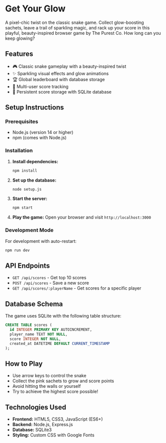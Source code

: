 # Get Your Glow

A pixel-chic twist on the classic snake game. Collect glow-boosting sachets, leave a trail of sparkling magic, and rack up your score in this playful, beauty-inspired browser game by The Purest Co. How long can you keep glowing?

## Features

- 🎮 Classic snake gameplay with a beauty-inspired twist
- ✨ Sparkling visual effects and glow animations
- 🏆 Global leaderboard with database storage
- 👥 Multi-user score tracking
- 💾 Persistent score storage with SQLite database

## Setup Instructions

### Prerequisites
- Node.js (version 14 or higher)
- npm (comes with Node.js)

### Installation

1. **Install dependencies:**
   ```bash
   npm install
   ```

2. **Set up the database:**
   ```bash
   node setup.js
   ```

3. **Start the server:**
   ```bash
   npm start
   ```

4. **Play the game:**
   Open your browser and visit `http://localhost:3000`

### Development Mode

For development with auto-restart:
```bash
npm run dev
```

## API Endpoints

- `GET /api/scores` - Get top 10 scores
- `POST /api/scores` - Save a new score
- `GET /api/scores/:playerName` - Get scores for a specific player

## Database Schema

The game uses SQLite with the following table structure:

```sql
CREATE TABLE scores (
  id INTEGER PRIMARY KEY AUTOINCREMENT,
  player_name TEXT NOT NULL,
  score INTEGER NOT NULL,
  created_at DATETIME DEFAULT CURRENT_TIMESTAMP
);
```

## How to Play

- Use arrow keys to control the snake
- Collect the pink sachets to grow and score points
- Avoid hitting the walls or yourself
- Try to achieve the highest score possible!

## Technologies Used

- **Frontend:** HTML5, CSS3, JavaScript (ES6+)
- **Backend:** Node.js, Express.js
- **Database:** SQLite3
- **Styling:** Custom CSS with Google Fonts
